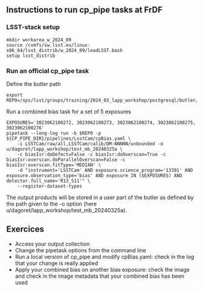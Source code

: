 ## Instructions to run cp_pipe tasks at FrDF

### LSST-stack setup
```
mkdir workarea_w_2024_09
source /cvmfs/sw.lsst.eu/linux-x86_64/lsst_distrib/w_2024_09/loadLSST.bash
setup lsst_distrib
```

### Run an official cp_pipe task
Define the butler path
```
export REPO=/sps/lsst/groups/training/2024_03_lapp_workshop/postgresql/butler/main
```
Run a combined bias task for a set of 5 exposures
```
EXPOSURES='3023062100272, 3023062100273, 3023062100274, 3023062100275, 3023062100276'
pipetask --long-log run -b $REPO -p ${CP_PIPE_DIR}/pipelines/LsstCam/cpBias.yaml \
    -i LSSTCam/raw/all,LSSTCam/calib/DM-NNNNN/unbounded -o u/dagoret/lapp_workshop/test_mb_20240325a \
    -c biasIsr:doDefect=False -c biasIsr:doOverscan=True -c biasIsr:overscan.doParallelOverscan=False -c biasIsr:overscan.fitType='MEDIAN' \
    -d "instrument='LSSTCam' AND exposure.science_program='13391' AND exposure.observation_type='bias' AND exposure IN ($EXPOSURES) AND detector.full_name='R13_S11'" \
    --register-dataset-types
```
The output products will be stored in a user part of the butler as defined by the path given to the \-o option (here u/dagoret/lapp_workshop/test_mb_20240325a).

## Exercices
- Access your output collection<br />
- Change the pipetask options from the command line<br />
- Run a local version of cp_pipe and modify cpBias.yaml: check in the log that your change is really applied<br />
- Apply your combined bias on another bias exposure: check the image and check in the image metadata that your combined bias has been used
